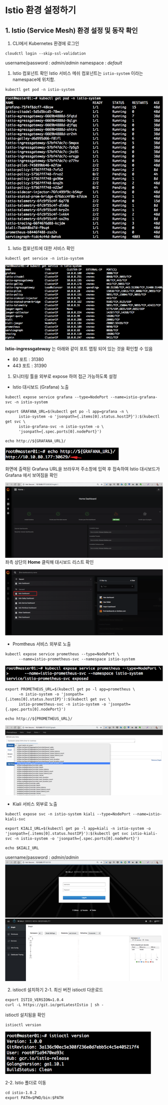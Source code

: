 # Istio 환경 설정하기


## 1. Istio (Service Mesh) 환경 설정 및 동작 확인
1. CLI에서 Kubernetes 환경에 로그인
~~~
cloudctl login --skip-ssl-validation
~~~
username/password : *admin*/*admin*
namespace : *default*

1. Istio 컴포넌트 확인
Istio 서비스 메쉬 컴포넌트는 `istio-system` 이라는 namespace에 위치함.
~~~
kubectl get pod -n istio-system
~~~

![istio pod list](./images/istio-setup-1.png)

1. Istio 컴포넌트에 대한 서비스 확인
~~~
kubectl get service -n istio-system
~~~

![istio service list](./images/istio-setup-2.png)

**Istio-ingressgateway** 는 아래와 같이 포트 맵핑 되어 있는 것을 확인할 수 있음
* 80 포트 : 31380
* 443 포트 : 31390

1. 모니터링 툴을 외부로 expose 하여 접근 가능하도록 설정
* Istio 대시보드 (Grafana) 노출
~~~
kubectl expose service grafana --type=NodePort --name=istio-grafana-svc -n istio-system
~~~

~~~
export GRAFANA_URL=$(kubectl get po -l app=grafana -n \
      istio-system -o 'jsonpath={.items[0].status.hostIP}'):$(kubectl get svc \
      istio-grafana-svc -n istio-system -o \
      'jsonpath={.spec.ports[0].nodePort}')
~~~

~~~
echo http://${GRAFANA_URL}/
~~~

![istio Grafana url](./images/istio-setup-3.png)

화면에 출력된 Grafana URL을 브라우저 주소창에 입력 후 접속하여 Istio 대시보드가 Grafana 에서 보여짐을 확인


![istio Grafana url](./images/istio-setup-4.png)
좌측 상단의 **Home** 클릭해 대시보드 리스트 확인

![istio Grafana url](./images/istio-setup-5.png)


* Promtheus 서비스 외부로 노출
~~~
kubectl expose service prometheus --type=NodePort \
      --name=istio-prometheus-svc --namespace istio-system
~~~
![istio Grafana url](./images/istio-setup-6.png)


~~~
export PROMETHEUS_URL=$(kubectl get po -l app=prometheus \
      -n istio-system -o 'jsonpath={.items[0].status.hostIP}'):$(kubectl get svc \
      istio-prometheus-svc -n istio-system -o 'jsonpath={.spec.ports[0].nodePort}')
~~~

~~~
echo http://${PROMETHEUS_URL}/
~~~

![istio prometheus](./images/istio-setup-7.png)

* Kiali 서비스 외부로 노출
~~~
kubectl expose svc -n istio-system kiali --type=NodePort --name=istio-kiali-svc
~~~

~~~
export KIALI_URL=$(kubectl get po -l app=kiali -n istio-system -o 'jsonpath={.items[0].status.hostIP}'):$(kubectl get svc istio-kiali-svc -n istio-system -o 'jsonpath={.spec.ports[0].nodePort}')
~~~

~~~
echo $KIALI_URL
~~~

username/password : *admin*/*admin*
![istio kiali 1](./images/istio-setup-8.png)
![istio kiali 2](./images/istio-setup-9.png)

2. istioctl 설치하기
2-1. 최신 버전 istioctl 다운로드
~~~
export ISTIO_VERSION=1.0.4
curl -L https://git.io/getLatestIstio | sh -
~~~

istioctl 설치됨을 확인
~~~
istioctl version
~~~

![istio kiali 2](./images/istio-setup-10.png)

2-2. Istio 폴더로 이동
~~~
cd istio-1.0.2
export PATH=$PWD/bin:$PATH
~~~
